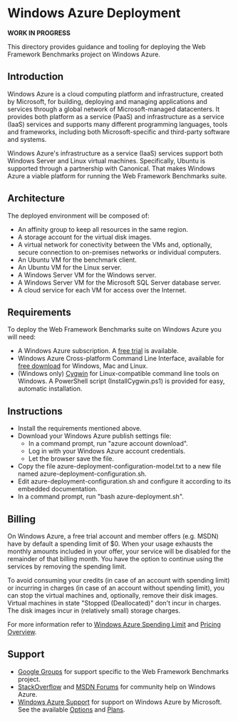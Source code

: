 ﻿Windows Azure Deployment
========================

**WORK IN PROGRESS**

This directory provides guidance and tooling for deploying the 
Web Framework Benchmarks project on Windows Azure.


Introduction
------------

Windows Azure is a cloud computing platform and infrastructure, created by
Microsoft, for building, deploying and managing applications and services
through a global network of Microsoft-managed datacenters. It provides both
platform as a service (PaaS) and infrastructure as a service (IaaS) services
and supports many different programming languages, tools and frameworks,
including both Microsoft-specific and third-party software and systems.

Windows Azure's infrastructure as a service (IaaS) services support both
Windows Server and Linux virtual machines. Specifically, Ubuntu is supported
through a partnership with Canonical. That makes Windows Azure a viable
platform for running the Web Framework Benchmarks suite.


Architecture
------------

The deployed environment will be composed of:

* An affinity group to keep all resources in the same region.
* A storage account for the virtual disk images.
* A virtual network for conectivity between the VMs and, optionally,
  secure connection to on-premises networks or individual computers.
* An Ubuntu VM for the benchmark client.
* An Ubuntu VM for the Linux server.
* A Windows Server VM for the Windows server.
* A Windows Server VM for the Microsoft SQL Server database server.
* A cloud service for each VM for access over the Internet.


Requirements
------------

To deploy the Web Framework Benchmarks suite on Windows Azure you will need:

* A Windows Azure subscription. A [free trial](https://www.windowsazure.com/en-us/pricing/free-trial/)
  is available.
* Windows Azure Cross-platform Command Line Interface, available for
  [free download](https://www.windowsazure.com/en-us/downloads/#cmd-line-tools)
  for Windows, Mac and Linux.
* (Windows only) [Cygwin](http://www.cygwin.com/) for Linux-compatible command line tools on Windows.
  A PowerShell script (InstallCygwin.ps1) is provided for easy, automatic installation.


Instructions
------------

* Install the requirements mentioned above.
* Download your Windows Azure publish settings file:
  * In a command prompt, run "azure account download".
  * Log in with your Windows Azure account credentials.
  * Let the browser save the file.
* Copy the file azure-deployment-configuration-model.txt to a new file named
  azure-deployment-configuration.sh.
* Edit azure-deployment-configuration.sh and configure it according to its
  embedded documentation.
* In a command prompt, run "bash azure-deployment.sh".


Billing
-------

On Windows Azure, a free trial account and member offers (e.g. MSDN) have by
default a spending limit of $0. When your usage exhausts the monthly amounts 
included in your offer, your service will be disabled for the remainder of 
that billing month. You have the option to continue using the services by
removing the spending limit.

To avoid consuming your credits (in case of an account with spending limit)
or incurring in charges (in case of an account without spending limit),
you can stop the virtual machines and, optionally, remove their disk images.
Virtual machines in state "Stopped (Deallocated)" don't incur in charges.
The disk images incur in (relatively small) storage charges.

For more information refer to
[Windows Azure Spending Limit](http://www.windowsazure.com/en-us/pricing/spending-limits/)
and [Pricing Overview](http://www.windowsazure.com/en-us/pricing/overview/).


Support
-------
* [Google Groups](https://groups.google.com/forum/?fromgroups=#!forum/framework-benchmarks)
  for support specific to the Web Framework Benchmarks project.
* [StackOverflow](http://stackoverflow.com/questions/tagged/azure) and
  [MSDN Forums](http://social.msdn.microsoft.com/Forums/en-US/category/windowsazureplatform,azuremarketplace,windowsazureplatformctp)
  for community help on Windows Azure.
* [Windows Azure Support](http://www.windowsazure.com/en-us/support/faq/)
  for support on Windows Azure by Microsoft. See the available
  [Options](http://www.windowsazure.com/en-us/support/options/) and
  [Plans](http://www.windowsazure.com/en-us/support/plans/).
